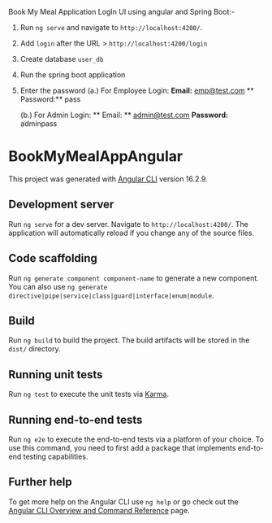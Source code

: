 Book My Meal Application LogIn UI using angular and Spring Boot:-

1. Run `ng serve` and navigate to `http://localhost:4200/`.
2. Add `login` after the URL > `http://localhost:4200/login`
3. Create database `user_db`
4. Run the spring boot application
5. Enter the password
   (a.) For Employee Login:
   **Email:** emp@test.com
   ** Password:** pass
   
   (b.) For Admin Login:
   ** Email: ** admin@test.com
   **Password:** adminpass
   


# BookMyMealAppAngular

This project was generated with [Angular CLI](https://github.com/angular/angular-cli) version 16.2.9.

## Development server

Run `ng serve` for a dev server. Navigate to `http://localhost:4200/`. The application will automatically reload if you change any of the source files.

## Code scaffolding

Run `ng generate component component-name` to generate a new component. You can also use `ng generate directive|pipe|service|class|guard|interface|enum|module`.

## Build

Run `ng build` to build the project. The build artifacts will be stored in the `dist/` directory.

## Running unit tests

Run `ng test` to execute the unit tests via [Karma](https://karma-runner.github.io).

## Running end-to-end tests

Run `ng e2e` to execute the end-to-end tests via a platform of your choice. To use this command, you need to first add a package that implements end-to-end testing capabilities.

## Further help

To get more help on the Angular CLI use `ng help` or go check out the [Angular CLI Overview and Command Reference](https://angular.io/cli) page.
